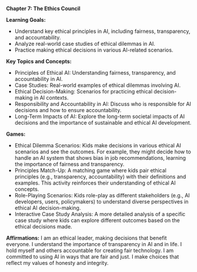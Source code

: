 **Chapter 7: The Ethics Council**

**Learning Goals:**

- Understand key ethical principles in AI, including fairness, transparency, and accountability.
- Analyze real-world case studies of ethical dilemmas in AI.
- Practice making ethical decisions in various AI-related scenarios.


**Key Topics and Concepts:**

- Principles of Ethical AI: Understanding fairness, transparency, and accountability in AI.
- Case Studies: Real-world examples of ethical dilemmas involving AI.
- Ethical Decision-Making: Scenarios for practicing ethical decision-making in AI contexts.
- Responsibility and Accountability in AI: Discuss who is responsible for AI decisions and how to ensure accountability.
- Long-Term Impacts of AI: Explore the long-term societal impacts of AI decisions and the importance of sustainable and ethical AI development.

**Games:**

- Ethical Dilemma Scenarios: Kids make decisions in various ethical AI scenarios and see the outcomes. For example, they might decide how to handle an AI system that shows bias in job recommendations, learning the importance of fairness and transparency.
- Principles Match-Up: A matching game where kids pair ethical principles (e.g., transparency, accountability) with their definitions and examples. This activity reinforces their understanding of ethical AI concepts.
- Role-Playing Scenarios: Kids role-play as different stakeholders (e.g., AI developers, users, policymakers) to understand diverse perspectives in ethical AI decision-making.
- Interactive Case Study Analysis: A more detailed analysis of a specific case study where kids can explore different outcomes based on the ethical decisions made.

**Affirmations:**
I am an ethical leader, making decisions that benefit everyone.
I understand the importance of transparency in AI and in life.
I hold myself and others accountable for creating fair technology.
I am committed to using AI in ways that are fair and just.
I make choices that reflect my values of honesty and integrity.